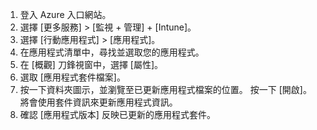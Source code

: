 
1. 登入 Azure 入口網站。  
2. 選擇 [更多服務]  >  [監視 + 管理]  +  [Intune]。  
3. 選擇 [行動應用程式] > [應用程式]。
4. 在應用程式清單中，尋找並選取您的應用程式。
5. 在 [概觀] 刀鋒視窗中，選擇 [屬性]。
5. 選取 [應用程式套件檔案]。
6. 按一下資料夾圖示，並瀏覽至已更新應用程式檔案的位置。 按一下 [開啟]。 將會使用套件資訊來更新應用程式資訊。 
8. 確認 [應用程式版本] 反映已更新的應用程式套件。